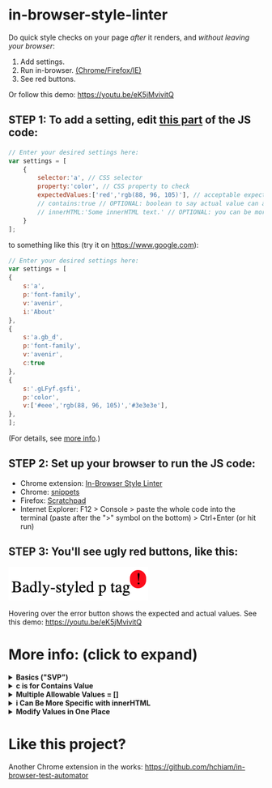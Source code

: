 # in-browser-style-linter
Do quick style checks on your page _after_ it renders, and _without leaving your browser_: 

1. Add settings. 
2. Run in-browser. [(Chrome/Firefox/IE)](https://github.com/hchiam/in-browser-style-linter#step-2-set-up-your-browser-to-run-the-js-code)
3. See red buttons.

Or follow this demo: https://youtu.be/eK5jMvivitQ

## STEP 1: To add a setting, edit [this part](https://github.com/hchiam/in-browser-style-linter/blob/master/linter.js#L3) of the JS code:
```js
// Enter your desired settings here:
var settings = [
    {
        selector:'a', // CSS selector
        property:'color', // CSS property to check
        expectedValues:['red','rgb(88, 96, 105)'], // acceptable expected values of property
        // contains:true // OPTIONAL: boolean to say actual value can at least contain the expected value
        // innerHTML:'Some innerHTML text.' // OPTIONAL: you can be more specific than CSS selectors
    }
];
```
to something like this (try it on https://www.google.com):
```js
// Enter your desired settings here:
var settings = [
{
    s:'a',
    p:'font-family',
    v:'avenir',
    i:'About'
},
{
    s:'a.gb_d',
    p:'font-family',
    v:'avenir',
    c:true
},
{
    s:'.gLFyf.gsfi',
    p:'color',
    v:['#eee','rgb(88, 96, 105)','#3e3e3e'],
},
];
```

(For details, see [more info](https://github.com/hchiam/in-browser-style-linter#more-info-click-to-expand).)

## STEP 2: Set up your browser to run the JS code:
* Chrome extension: [In-Browser Style Linter](https://chrome.google.com/webstore/detail/in-browser-style-linter/mopnkclaipjghhmneijljnljeimjahfc)
* Chrome: [snippets](https://developers.google.com/web/tools/chrome-devtools/snippets)
* Firefox: [Scratchpad](https://developer.mozilla.org/en-US/docs/Tools/Scratchpad)
* Internet Explorer: F12 > Console > paste the whole code into the terminal (paste after the ">" symbol on the bottom) > Ctrl+Enter (or hit run)

## STEP 3: You'll see ugly red buttons, like this:

![image](https://github.com/hchiam/in-browser-style-linter/blob/master/example-screenshot.png)

Hovering over the error button shows the expected and actual values. See this demo: https://youtu.be/eK5jMvivitQ


# More info: (click to expand)

<details>
<summary><strong>Basics ("SVP")</strong></summary>

Minimal required info:

```js
var settings = [
    {
        selector:'a', // a CSS selector like 'div span a:hover'
        property:'color', // a CSS property
        value:'red' // the expected value after page render
    }
];
```

All parameters have short forms to let you save on keystrokes. Here's an equivalent to the example above:

```js
var settings = [
    {
        s:'a', // s is for selector
        p:'color', // p is for property
        v:'red' // v (or ev) is for expected value
    }
];
```

</details>

<details>
<summary><strong>c is for Contains Value</strong></summary>

To relax the matching of the property value to simply "contain" the expected value, set the optional parameter to true:

```js
var settings = [
    {
        selector:'a',
        property:'background',
        value:'#333',
        contains:true // would not flag '#333 url("img_tree.gif") no-repeat fixed center' as error
    }
];
```

Alternatively:

```js
var settings = [
    {
        s:'a',
        p:'background',
        v:'#333',
        c:true // would not flag '#333 url("img_tree.gif") no-repeat fixed center' as error
    }
];
```
</details>

<details>
<summary><strong>Multiple Allowable Values = []</strong></summary>

To specify several allowable expected values, use an array:

```js
var settings = [
    {
        selector:'a',
        property:'color',
        value:['red', 'rgb(88, 96, 105)']
    }
];
```

This is also compatible with the "contains" option (see above).

</details>

<details>
<summary><strong>i Can Be More Specific with innerHTML</strong></summary>

To specify elements that have a specific innerHTML (in addition to the CSS selector), set the optional parameter value:

```js
var settings = [
    {
        selector:'a',
        property:'color',
        innerHTML:'Some innerHTML text.', // check the color of <a> tags with this innerHTML
        value:'rgb(88, 96, 105)'
    }
];
```

Alternatively:

```js
var settings = [
    {
        s:'a',
        p:'color',
        i:'Some innerHTML text.', // check the color of <a> tags with this innerHTML
        v:'rgb(88, 96, 105)'
    }
];
```
</details>

<details>
<summary><strong>Modify Values in One Place</strong></summary>

You can use variables to update properties in one place instead of updating the whole settings array. For example:

```js
var myColour = 'blue';
var settings = [
    {
        s:'button.btn.btn-info',
        p:'background',
        v:myColour
    },
    ...
    {
        s:'a.some-fancy-button',
        p:'background',
        v:myColour
    },
    ...
    {
        s:'label.consistent-styling-ftw'
        p:'background',
        v:myColour
    }
];
```

And avoid situations like this:

```js
var settings = [
    {
        s:'button.btn.btn-info',
        p:'background',
        v:'blue'
    },
    ...
    {
        s:'a.some-fancy-button',
        p:'background',
        v:'lightblue' // oops, where else do I have to change this?
    },
    ...
    {
        s:'label.consistent-styling-ftw'
        p:'background',
        v:'blue'
    }
];
```
</details>

# Like this project?

Another Chrome extension in the works: https://github.com/hchiam/in-browser-test-automator

